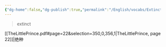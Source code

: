 ```yaml
---
{"dg-home":false,"dg-publish":true,"permalink":"/English/vocabs/Extinct/","dgPassFrontmatter":true}
---
```



> extinct

[[TheLittlePrince.pdf#page=22&selection=350,0,356,1|TheLittlePrince, page 22]]|绝种